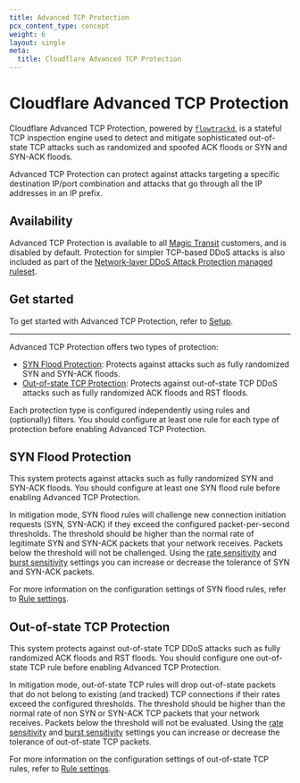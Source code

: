 ```yaml
---
title: Advanced TCP Protection
pcx_content_type: concept
weight: 6
layout: single
meta:
  title: Cloudflare Advanced TCP Protection
---
```


# Cloudflare Advanced TCP Protection

Cloudflare Advanced TCP Protection, powered by [`flowtrackd`](https://blog.cloudflare.com/announcing-flowtrackd/), is a stateful TCP inspection engine used to detect and mitigate sophisticated out-of-state TCP attacks such as randomized and spoofed ACK floods or SYN and SYN-ACK floods.

Advanced TCP Protection can protect against attacks targeting a specific destination IP/port combination and attacks that go through all the IP addresses in an IP prefix.

## Availability

Advanced TCP Protection is available to all [Magic Transit](/magic-transit/) customers, and is disabled by default. Protection for simpler TCP-based DDoS attacks is also included as part of the [Network-layer DDoS Attack Protection managed ruleset](/ddos-protection/managed-rulesets/network/).

## Get started

To get started with Advanced TCP Protection, refer to [Setup](/ddos-protection/tcp-protection/setup/).

---

Advanced TCP Protection offers two types of protection:

* [SYN Flood Protection](#syn-flood-protection): Protects against attacks such as fully randomized SYN and SYN-ACK floods.
* [Out-of-state TCP Protection](#out-of-state-tcp-protection): Protects against out-of-state TCP DDoS attacks such as fully randomized ACK floods and RST floods.

Each protection type is configured independently using rules and (optionally) filters. You should configure at least one rule for each type of protection before enabling Advanced TCP Protection.

## SYN Flood Protection

This system protects against attacks such as fully randomized SYN and SYN-ACK floods. You should configure at least one SYN flood rule before enabling Advanced TCP Protection.

In mitigation mode, SYN flood rules will challenge new connection initiation requests (SYN, SYN-ACK) if they exceed the configured packet-per-second thresholds. The threshold should be higher than the normal rate of legitimate SYN and SYN-ACK packets that your network receives. Packets below the threshold will not be challenged. Using the [rate sensitivity](/ddos-protection/tcp-protection/rule-settings/#rate-sensitivity) and [burst sensitivity](/ddos-protection/tcp-protection/rule-settings/#burst-sensitivity) settings you can increase or decrease the tolerance of SYN and SYN-ACK packets.

For more information on the configuration settings of SYN flood rules, refer to [Rule settings](/ddos-protection/tcp-protection/rule-settings/).

## Out-of-state TCP Protection

This system protects against out-of-state TCP DDoS attacks such as fully randomized ACK floods and RST floods. You should configure one out-of-state TCP rule before enabling Advanced TCP Protection.

In mitigation mode, out-of-state TCP rules will drop out-of-state packets that do not belong to existing (and tracked) TCP connections if their rates exceed the configured thresholds. The threshold should be higher than the normal rate of non SYN or SYN-ACK TCP packets that your network receives. Packets below the threshold will not be evaluated. Using the [rate sensitivity](/ddos-protection/tcp-protection/rule-settings/#rate-sensitivity) and [burst sensitivity](/ddos-protection/tcp-protection/rule-settings/#burst-sensitivity) settings you can increase or decrease the tolerance of out-of-state TCP packets.

For more information on the configuration settings of out-of-state TCP rules, refer to [Rule settings](/ddos-protection/tcp-protection/rule-settings/).
